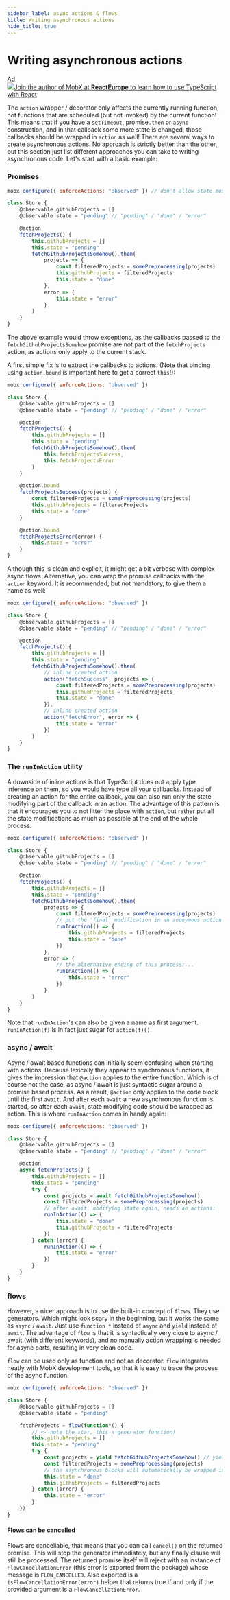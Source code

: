 ```yaml
---
sidebar_label: async actions & flows
title: Writing asynchronous actions
hide_title: true
---
```


# Writing asynchronous actions

<div id='codefund'></div><div class="re_2020"><a class="re_2020_link" href="https://www.react-europe.org/#slot-2149-workshop-typescript-for-react-and-graphql-devs-with-michel-weststrate" target="_blank" rel="sponsored noopener"><div><div class="re_2020_ad" >Ad</div></div><img src="/img/reacteurope.svg"><span>Join the author of MobX at <b>ReactEurope</b> to learn how to use <span class="link">TypeScript with React</span></span></a></div>

The `action` wrapper / decorator only affects the currently running function,
not functions that are scheduled (but not invoked) by the current function! This
means that if you have a `setTimeout`, promise`.then` or `async` construction,
and in that callback some more state is changed, those callbacks should be
wrapped in `action` as well! There are several ways to create asynchronous
actions. No approach is strictly better than the other, but this section just
list different approaches you can take to writing asynchronous code. Let's start
with a basic example:

### Promises

```javascript
mobx.configure({ enforceActions: "observed" }) // don't allow state modifications outside actions

class Store {
    @observable githubProjects = []
    @observable state = "pending" // "pending" / "done" / "error"

    @action
    fetchProjects() {
        this.githubProjects = []
        this.state = "pending"
        fetchGithubProjectsSomehow().then(
            projects => {
                const filteredProjects = somePreprocessing(projects)
                this.githubProjects = filteredProjects
                this.state = "done"
            },
            error => {
                this.state = "error"
            }
        )
    }
}
```

The above example would throw exceptions, as the callbacks passed to the
`fetchGithubProjectsSomehow` promise are not part of the `fetchProjects` action,
as actions only apply to the current stack.

A first simple fix is to extract the callbacks to actions. (Note that binding
using `action.bound` is important here to get a correct `this`!):

```javascript
mobx.configure({ enforceActions: "observed" })

class Store {
    @observable githubProjects = []
    @observable state = "pending" // "pending" / "done" / "error"

    @action
    fetchProjects() {
        this.githubProjects = []
        this.state = "pending"
        fetchGithubProjectsSomehow().then(
            this.fetchProjectsSuccess,
            this.fetchProjectsError
        )
    }

    @action.bound
    fetchProjectsSuccess(projects) {
        const filteredProjects = somePreprocessing(projects)
        this.githubProjects = filteredProjects
        this.state = "done"
    }

    @action.bound
    fetchProjectsError(error) {
        this.state = "error"
    }
}
```

Although this is clean and explicit, it might get a bit verbose with complex
async flows. Alternative, you can wrap the promise callbacks with the `action`
keyword. It is recommended, but not mandatory, to give them a name as well:

```javascript
mobx.configure({ enforceActions: "observed" })

class Store {
    @observable githubProjects = []
    @observable state = "pending" // "pending" / "done" / "error"

    @action
    fetchProjects() {
        this.githubProjects = []
        this.state = "pending"
        fetchGithubProjectsSomehow().then(
            // inline created action
            action("fetchSuccess", projects => {
                const filteredProjects = somePreprocessing(projects)
                this.githubProjects = filteredProjects
                this.state = "done"
            }),
            // inline created action
            action("fetchError", error => {
                this.state = "error"
            })
        )
    }
}
```

### The `runInAction` utility

A downside of inline actions is that TypeScript does not apply type inference on
them, so you would have type all your callbacks. Instead of creating an action
for the entire callback, you can also run only the state modifying part of the
callback in an action. The advantage of this pattern is that it encourages you
to not litter the place with `action`, but rather put all the state
modifications as much as possible at the end of the whole process:

```javascript
mobx.configure({ enforceActions: "observed" })

class Store {
    @observable githubProjects = []
    @observable state = "pending" // "pending" / "done" / "error"

    @action
    fetchProjects() {
        this.githubProjects = []
        this.state = "pending"
        fetchGithubProjectsSomehow().then(
            projects => {
                const filteredProjects = somePreprocessing(projects)
                // put the 'final' modification in an anonymous action
                runInAction(() => {
                    this.githubProjects = filteredProjects
                    this.state = "done"
                })
            },
            error => {
                // the alternative ending of this process:...
                runInAction(() => {
                    this.state = "error"
                })
            }
        )
    }
}
```

Note that `runInAction`'s can also be given a name as first argument.
`runInAction(f)` is in fact just sugar for `action(f)()`

### async / await

Async / await based functions can initially seem confusing when starting with
actions. Because lexically they appear to synchronous functions, it gives the
impression that `@action` applies to the entire function. Which is of course not
the case, as async / await is just syntactic sugar around a promise based
process. As a result, `@action` only applies to the code block until the first
`await`. And after each `await` a new asynchronous function is started, so after
each `await`, state modifying code should be wrapped as action. This is where
`runInAction` comes in handy again:

```javascript
mobx.configure({ enforceActions: "observed" })

class Store {
    @observable githubProjects = []
    @observable state = "pending" // "pending" / "done" / "error"

    @action
    async fetchProjects() {
        this.githubProjects = []
        this.state = "pending"
        try {
            const projects = await fetchGithubProjectsSomehow()
            const filteredProjects = somePreprocessing(projects)
            // after await, modifying state again, needs an actions:
            runInAction(() => {
                this.state = "done"
                this.githubProjects = filteredProjects
            })
        } catch (error) {
            runInAction(() => {
                this.state = "error"
            })
        }
    }
}
```

### flows

However, a nicer approach is to use the built-in concept of `flow`s. They use
generators. Which might look scary in the beginning, but it works the same as
`async` / `await`. Just use `function *` instead of `async` and `yield` instead
of `await`. The advantage of `flow` is that it is syntactically very close to
async / await (with different keywords), and no manually action wrapping is
needed for async parts, resulting in very clean code.

`flow` can be used only as function and not as decorator. `flow` integrates
neatly with MobX development tools, so that it is easy to trace the process of
the async function.

```javascript
mobx.configure({ enforceActions: "observed" })

class Store {
    @observable githubProjects = []
    @observable state = "pending"

    fetchProjects = flow(function*() {
        // <- note the star, this a generator function!
        this.githubProjects = []
        this.state = "pending"
        try {
            const projects = yield fetchGithubProjectsSomehow() // yield instead of await
            const filteredProjects = somePreprocessing(projects)
            // the asynchronous blocks will automatically be wrapped in actions and can modify state
            this.state = "done"
            this.githubProjects = filteredProjects
        } catch (error) {
            this.state = "error"
        }
    })
}
```

#### Flows can be cancelled

Flows are cancellable, that means that you can call `cancel()` on the returned
promise. This will stop the generator immediately, but any finally clause will
still be processed. The returned promise itself will reject with an instance of
`FlowCancellationError` (this error is exported from the package) whose message
is `FLOW_CANCELLED`. Also exported is a `isFlowCancellationError(error)` helper
that returns true if and only if the provided argument is a
`FlowCancellationError`.
